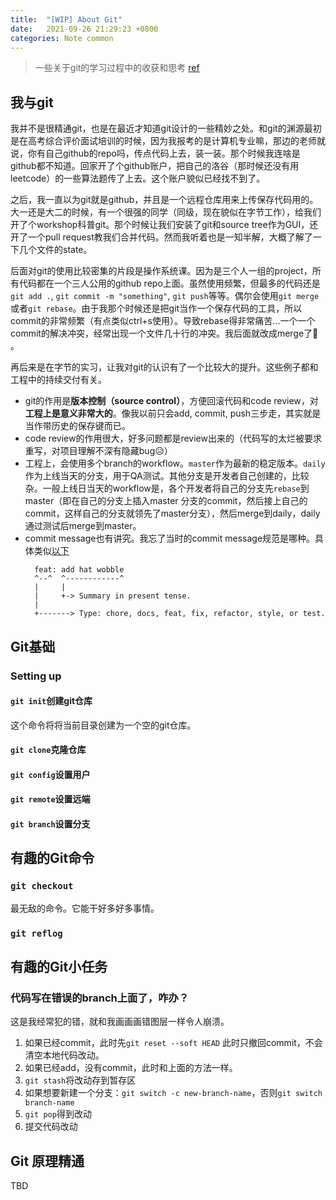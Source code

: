 ```yaml
---
title:  "[WIP] About Git"
date:   2021-09-26 21:29:23 +0800
categories: Note common
---
```

> 一些关于git的学习过程中的收获和思考
[ref](https://git-scm.com/about)
## 我与git

我并不是很精通git，也是在最近才知道git设计的一些精妙之处。和git的渊源最初是在高考综合评价面试培训的时候，因为我报考的是计算机专业嘛，那边的老师就说，你有自己github的repo吗，传点代码上去，装一装。那个时候我连啥是github都不知道。回家开了个github账户，把自己的洛谷（那时候还没有用leetcode）的一些算法题传了上去。这个账户貌似已经找不到了。

之后，我一直以为git就是github，并且是一个远程仓库用来上传保存代码用的。大一还是大二的时候，有一个很强的同学（同级，现在貌似在字节工作），给我们开了个workshop科普git。那个时候让我们安装了git和source tree作为GUI，还开了一个pull request教我们合并代码。然而我听着也是一知半解，大概了解了一下几个文件的state。

后面对git的使用比较密集的片段是操作系统课。因为是三个人一组的project，所有代码都在一个三人公用的github repo上面。虽然使用频繁，但最多的代码还是`git add .`, `git commit -m "something"`, `git push`等等。偶尔会使用`git merge`或者`git rebase`。由于我那个时候还是把git当作一个保存代码的工具，所以commit的非常频繁（有点类似ctrl+s使用）。导致rebase得非常痛苦...一个一个commit的解决冲突，经常出现一个文件几十行的冲突。我后面就改成merge了🤣 。

再后来是在字节的实习，让我对git的认识有了一个比较大的提升。这些例子都和工程中的持续交付有关。
* git的作用是**版本控制（source control）**，方便回滚代码和code review，对**工程上是意义非常大的**。像我以前只会add, commit, push三步走，其实就是当作带历史的保存键而已。
* code review的作用很大，好多问题都是review出来的（代码写的太烂被要求重写，对项目理解不深有隐藏bug😥）
* 工程上，会使用多个branch的workflow。`master`作为最新的稳定版本。`daily`作为上线当天的分支，用于QA测试。其他分支是开发者自己创建的，比较杂。一般上线日当天的workflow是，各个开发者将自己的分支先`rebase`到master（即在自己的分支上插入master 分支的commit，然后接上自己的commit，这样自己的分支就领先了master分支），然后merge到daily，daily通过测试后merge到master。
* commit message也有讲究。我忘了当时的commit message规范是哪种。具体类似[以下](https://www.conventionalcommits.org/en/v1.0.0/)
  ```
    feat: add hat wobble
    ^--^  ^------------^
    |     |
    |     +-> Summary in present tense.
    |
    +-------> Type: chore, docs, feat, fix, refactor, style, or test.
  ```


## Git基础

### Setting up
#### `git init`创建git仓库
这个命令将将当前目录创建为一个空的git仓库。

#### `git clone`克隆仓库


#### `git config`设置用户

#### `git remote`设置远端


#### `git branch`设置分支


## 有趣的Git命令
### `git checkout`
最无敌的命令。它能干好多好多事情。

### `git reflog`

## 有趣的Git小任务

### 代码写在错误的branch上面了，咋办？
这是我经常犯的错，就和我画画画错图层一样令人崩溃。

1. 如果已经commit，此时先`git reset --soft HEAD` 此时只撤回commit，不会清空本地代码改动。
2. 如果已经add，没有commit，此时和上面的方法一样。
3. `git stash`将改动存到暂存区
4. 如果想要新建一个分支：`git switch -c new-branch-name`，否则`git switch branch-name`
5. `git pop`得到改动
6. 提交代码改动


## Git 原理精通

TBD
